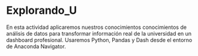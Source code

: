 # Explorando_U
En esta actividad aplicaremos nuestros conocimientos conocimientos de análisis de datos para transformar información real de la universidad en un dashboard profesional. Usaremos Python, Pandas y Dash desde el entorno de Anaconda Navigator.

